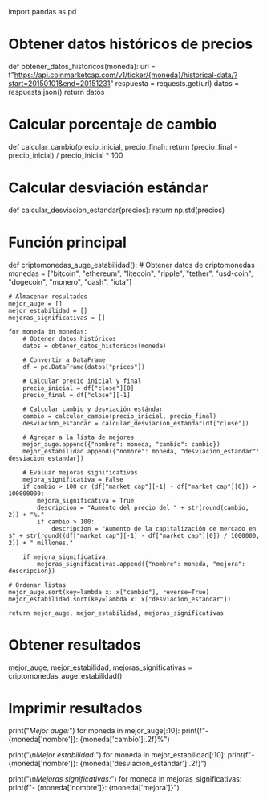 import pandas as pd

# Obtener datos históricos de precios
def obtener_datos_historicos(moneda):
    url = f"https://api.coinmarketcap.com/v1/ticker/{moneda}/historical-data/?start=20150101&end=20151231"
    respuesta = requests.get(url)
    datos = respuesta.json()
    return datos

# Calcular porcentaje de cambio
def calcular_cambio(precio_inicial, precio_final):
    return (precio_final - precio_inicial) / precio_inicial * 100

# Calcular desviación estándar
def calcular_desviacion_estandar(precios):
    return np.std(precios)

# Función principal
def criptomonedas_auge_estabilidad():
    # Obtener datos de criptomonedas
    monedas = ["bitcoin", "ethereum", "litecoin", "ripple", "tether", "usd-coin", "dogecoin", "monero", "dash", "iota"]

    # Almacenar resultados
    mejor_auge = []
    mejor_estabilidad = []
    mejoras_significativas = []

    for moneda in monedas:
        # Obtener datos históricos
        datos = obtener_datos_historicos(moneda)

        # Convertir a DataFrame
        df = pd.DataFrame(datos["prices"])

        # Calcular precio inicial y final
        precio_inicial = df["close"][0]
        precio_final = df["close"][-1]

        # Calcular cambio y desviación estándar
        cambio = calcular_cambio(precio_inicial, precio_final)
        desviacion_estandar = calcular_desviacion_estandar(df["close"])

        # Agregar a la lista de mejores
        mejor_auge.append({"nombre": moneda, "cambio": cambio})
        mejor_estabilidad.append({"nombre": moneda, "desviacion_estandar": desviacion_estandar})

        # Evaluar mejoras significativas
        mejora_significativa = False
        if cambio > 100 or (df["market_cap"][-1] - df["market_cap"][0]) > 100000000:
            mejora_significativa = True
            descripcion = "Aumento del precio del " + str(round(cambio, 2)) + "%."
            if cambio > 100:
                descripcion = "Aumento de la capitalización de mercado en $" + str(round((df["market_cap"][-1] - df["market_cap"][0]) / 1000000, 2)) + " millones."

        if mejora_significativa:
            mejoras_significativas.append({"nombre": moneda, "mejora": descripcion})

    # Ordenar listas
    mejor_auge.sort(key=lambda x: x["cambio"], reverse=True)
    mejor_estabilidad.sort(key=lambda x: x["desviacion_estandar"])

    return mejor_auge, mejor_estabilidad, mejoras_significativas

# Obtener resultados
mejor_auge, mejor_estabilidad, mejoras_significativas = criptomonedas_auge_estabilidad()

# Imprimir resultados
print("*Mejor auge:*")
for moneda in mejor_auge[:10]:
    print(f"- {moneda['nombre']}: {moneda['cambio']:.2f}%")

print("\n*Mejor estabilidad:*")
for moneda in mejor_estabilidad[:10]:
    print(f"- {moneda['nombre']}: {moneda['desviacion_estandar']:.2f}")

print("\n*Mejoras significativas:*")
for moneda in mejoras_significativas:
    print(f"- {moneda['nombre']}: {moneda['mejora']}")
